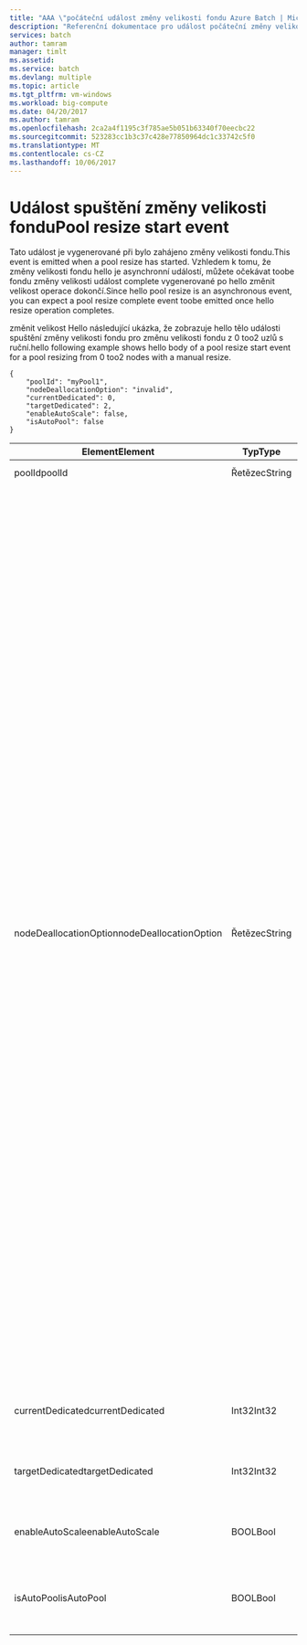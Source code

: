 ```yaml
---
title: "AAA \"počáteční událost změny velikosti fondu Azure Batch | Microsoft Docs\""
description: "Referenční dokumentace pro událost počáteční změny velikosti fondu Batch."
services: batch
author: tamram
manager: timlt
ms.assetid: 
ms.service: batch
ms.devlang: multiple
ms.topic: article
ms.tgt_pltfrm: vm-windows
ms.workload: big-compute
ms.date: 04/20/2017
ms.author: tamram
ms.openlocfilehash: 2ca2a4f1195c3f785ae5b051b63340f70eecbc22
ms.sourcegitcommit: 523283cc1b3c37c428e77850964dc1c33742c5f0
ms.translationtype: MT
ms.contentlocale: cs-CZ
ms.lasthandoff: 10/06/2017
---
```

# <a name="pool-resize-start-event"></a><span data-ttu-id="ac383-103">Událost spuštění změny velikosti fondu</span><span class="sxs-lookup"><span data-stu-id="ac383-103">Pool resize start event</span></span>

 <span data-ttu-id="ac383-104">Tato událost je vygenerované při bylo zahájeno změny velikosti fondu.</span><span class="sxs-lookup"><span data-stu-id="ac383-104">This event is emitted when a pool resize has started.</span></span> <span data-ttu-id="ac383-105">Vzhledem k tomu, že změny velikosti fondu hello je asynchronní událostí, můžete očekávat toobe fondu změny velikosti událost complete vygenerované po hello změnit velikost operace dokončí.</span><span class="sxs-lookup"><span data-stu-id="ac383-105">Since hello pool resize is an asynchronous event, you can expect a pool resize complete event toobe emitted once hello resize operation completes.</span></span>

 <span data-ttu-id="ac383-106">změnit velikost Hello následující ukázka, že zobrazuje hello tělo události spuštění změny velikosti fondu pro změnu velikosti fondu z 0 too2 uzlů s ruční.</span><span class="sxs-lookup"><span data-stu-id="ac383-106">hello following example shows hello body of a pool resize start event for a pool resizing from 0 too2 nodes with a manual resize.</span></span>

```
{
    "poolId": "myPool1",
    "nodeDeallocationOption": "invalid",
    "currentDedicated": 0,
    "targetDedicated": 2,
    "enableAutoScale": false,
    "isAutoPool": false
}
```

|<span data-ttu-id="ac383-107">Element</span><span class="sxs-lookup"><span data-stu-id="ac383-107">Element</span></span>|<span data-ttu-id="ac383-108">Typ</span><span class="sxs-lookup"><span data-stu-id="ac383-108">Type</span></span>|<span data-ttu-id="ac383-109">Poznámky</span><span class="sxs-lookup"><span data-stu-id="ac383-109">Notes</span></span>|
|-------------|----------|-----------|
|<span data-ttu-id="ac383-110">poolId</span><span class="sxs-lookup"><span data-stu-id="ac383-110">poolId</span></span>|<span data-ttu-id="ac383-111">Řetězec</span><span class="sxs-lookup"><span data-stu-id="ac383-111">String</span></span>|<span data-ttu-id="ac383-112">Hello id fondu hello.</span><span class="sxs-lookup"><span data-stu-id="ac383-112">hello id of hello pool.</span></span>|
|<span data-ttu-id="ac383-113">nodeDeallocationOption</span><span class="sxs-lookup"><span data-stu-id="ac383-113">nodeDeallocationOption</span></span>|<span data-ttu-id="ac383-114">Řetězec</span><span class="sxs-lookup"><span data-stu-id="ac383-114">String</span></span>|<span data-ttu-id="ac383-115">Určuje, kdy může odebrat uzly hello fondu, pokud zmenšování velikosti fondu hello.</span><span class="sxs-lookup"><span data-stu-id="ac383-115">Specifies when nodes may be removed from hello pool, if hello pool size is decreasing.</span></span><br /><br /> <span data-ttu-id="ac383-116">Možné hodnoty:</span><span class="sxs-lookup"><span data-stu-id="ac383-116">Possible values are:</span></span><br /><br /> <span data-ttu-id="ac383-117">**requeue** – ukončí se všechny spuštěné úlohy a znovu je.</span><span class="sxs-lookup"><span data-stu-id="ac383-117">**requeue** – Terminate running tasks and requeue them.</span></span> <span data-ttu-id="ac383-118">Hello úkoly se znovu spustí, když je povolena úloha hello.</span><span class="sxs-lookup"><span data-stu-id="ac383-118">hello tasks will run again when hello job is enabled.</span></span> <span data-ttu-id="ac383-119">Odeberte uzly, jakmile úkoly ukončí.</span><span class="sxs-lookup"><span data-stu-id="ac383-119">Remove nodes as soon as tasks have been terminated.</span></span><br /><br /> <span data-ttu-id="ac383-120">**Ukončit** – ukončit spuštěné úkoly.</span><span class="sxs-lookup"><span data-stu-id="ac383-120">**terminate** – Terminate running tasks.</span></span> <span data-ttu-id="ac383-121">Hello úkoly se znovu nespustí.</span><span class="sxs-lookup"><span data-stu-id="ac383-121">hello tasks will not run again.</span></span> <span data-ttu-id="ac383-122">Odeberte uzly, jakmile úkoly ukončí.</span><span class="sxs-lookup"><span data-stu-id="ac383-122">Remove nodes as soon as tasks have been terminated.</span></span><br /><br /> <span data-ttu-id="ac383-123">**taskcompletion** – povolit aktuálně spuštěné úlohy toocomplete.</span><span class="sxs-lookup"><span data-stu-id="ac383-123">**taskcompletion** – Allow currently running tasks toocomplete.</span></span> <span data-ttu-id="ac383-124">Plánovat žádné nové úkoly při čekání.</span><span class="sxs-lookup"><span data-stu-id="ac383-124">Schedule no new tasks while waiting.</span></span> <span data-ttu-id="ac383-125">Odeberte uzly po dokončení všech úloh.</span><span class="sxs-lookup"><span data-stu-id="ac383-125">Remove nodes when all tasks have completed.</span></span><br /><br /> <span data-ttu-id="ac383-126">**Retaineddata** – povolit aktuálně spuštěné úlohy toocomplete a potom počkejte, než všech úkolů tooexpire období uchovávání dat.</span><span class="sxs-lookup"><span data-stu-id="ac383-126">**Retaineddata** - Allow currently running tasks toocomplete, then wait for all task data retention periods tooexpire.</span></span> <span data-ttu-id="ac383-127">Plánovat žádné nové úkoly při čekání.</span><span class="sxs-lookup"><span data-stu-id="ac383-127">Schedule no new tasks while waiting.</span></span> <span data-ttu-id="ac383-128">Odeberte uzly, pokud vypršela platnost období uchovávání všech úloh.</span><span class="sxs-lookup"><span data-stu-id="ac383-128">Remove nodes when all task retention periods have expired.</span></span><br /><br /> <span data-ttu-id="ac383-129">Hello výchozí hodnota je requeue.</span><span class="sxs-lookup"><span data-stu-id="ac383-129">hello default value is requeue.</span></span><br /><br /> <span data-ttu-id="ac383-130">Pokud je zvýšení velikosti fondu hello pak hello hodnota příliš**neplatný**.</span><span class="sxs-lookup"><span data-stu-id="ac383-130">If hello pool size is increasing then hello value is set too**invalid**.</span></span>|
|<span data-ttu-id="ac383-131">currentDedicated</span><span class="sxs-lookup"><span data-stu-id="ac383-131">currentDedicated</span></span>|<span data-ttu-id="ac383-132">Int32</span><span class="sxs-lookup"><span data-stu-id="ac383-132">Int32</span></span>|<span data-ttu-id="ac383-133">Hello počet výpočetních uzlů aktuálně přiřazená toohello fondu.</span><span class="sxs-lookup"><span data-stu-id="ac383-133">hello number of compute nodes currently assigned toohello pool.</span></span>|
|<span data-ttu-id="ac383-134">targetDedicated</span><span class="sxs-lookup"><span data-stu-id="ac383-134">targetDedicated</span></span>|<span data-ttu-id="ac383-135">Int32</span><span class="sxs-lookup"><span data-stu-id="ac383-135">Int32</span></span>|<span data-ttu-id="ac383-136">Hello počet výpočetních uzlů, které jsou požadovány pro fond hello.</span><span class="sxs-lookup"><span data-stu-id="ac383-136">hello number of compute nodes that are requested for hello pool.</span></span>|
|<span data-ttu-id="ac383-137">enableAutoScale</span><span class="sxs-lookup"><span data-stu-id="ac383-137">enableAutoScale</span></span>|<span data-ttu-id="ac383-138">BOOL</span><span class="sxs-lookup"><span data-stu-id="ac383-138">Bool</span></span>|<span data-ttu-id="ac383-139">Určuje, zda velikost fondu hello automaticky přizpůsobí v čase.</span><span class="sxs-lookup"><span data-stu-id="ac383-139">Specifies whether hello pool size automatically adjusts over time.</span></span>|
|<span data-ttu-id="ac383-140">isAutoPool</span><span class="sxs-lookup"><span data-stu-id="ac383-140">isAutoPool</span></span>|<span data-ttu-id="ac383-141">BOOL</span><span class="sxs-lookup"><span data-stu-id="ac383-141">Bool</span></span>|<span data-ttu-id="ac383-142">Speficies jestli hello fondu se vytvořil prostřednictvím mechanismu AutoPool úlohy.</span><span class="sxs-lookup"><span data-stu-id="ac383-142">Speficies whether hello pool was created via a job's AutoPool mechanism.</span></span>|
